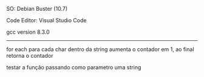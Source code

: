 SO: Debian Buster (10.7)

Code Editor: Visual Studio Code

gcc version 8.3.0

---

for each para cada char dentro da string aumenta o contador em 1, ao final retorna o contador

testar a função passando como parametro uma string